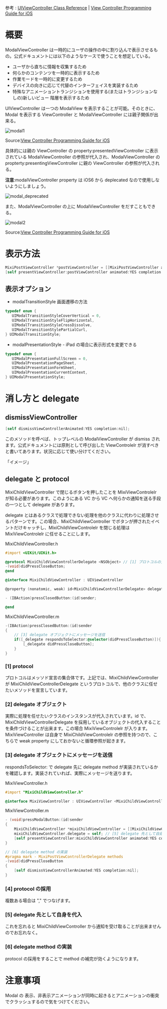参考 : [UIViewController Class Reference](http://developer.apple.com/library/ios/#documentation/uikit/reference/UIViewController_Class/Reference/Reference.html) | [View Controller Programming Guide for iOS](http://developer.apple.com/library/ios/featuredarticles/ViewControllerPGforiPhoneOS/ViewControllerPGforiOS.pdf)

# 概要

ModalViewController は一時的にユーザの操作の中に割り込んで表示させるもの。公式ドキュメントには以下のようなケースで使うことを想定している。

- ユーザから直ちに情報を収集するため
- 何らかのコンテンツを一時的に表示するため
- 作業モードを一時的に変更するため
- デバイスの向きに応じて代替のインターフェイスを実装するため
- 特殊なアニメーショントランジションを使用する(またはトランジションなしの)新しいビュー 階層を表示するため

UIViewController は一つの ModalView を表示することが可能。そのときに、Modal を表示する ViewController と ModalViewController には親子関係が出来る。

![modal1](https://raw.github.com/mixi-inc/iOSTraining/master/Doc/Images/1.5/modal1.png)

Source:[View Controller Programming Guide for iOS](http://developer.apple.com/library/ios/featuredarticles/ViewControllerPGforiPhoneOS/ViewControllerPGforiOS.pdf)

具体的には親の ViewController の property:presentedViewController に表示されている ModalViewController の参照が代入され、ModalViewController の propterty:presentingViewController に親の ViewController の参照が代入される。

**注意**:modalViewController property は iOS6 から deplecated なので使用しないようにしましょう。

![modal_deprecated](https://raw.github.com/mixi-inc/iOSTraining/master/Doc/Images/1.5/modal_deprecated.png)

また、ModalViewController の上に ModalViewController をだすこともできる。

![modal2](https://raw.github.com/mixi-inc/iOSTraining/master/Doc/Images/1.5/modal2.png)

Source:[View Controller Programming Guide for iOS](http://developer.apple.com/library/ios/featuredarticles/ViewControllerPGforiPhoneOS/ViewControllerPGforiOS.pdf)

# 表示方法
```objective-c
MixiPostViewController *postViewController = [[MixiPostViewController alloc] init];
[self presentViewController:postViewController animated:YES completion:nil];
```

## 表示オプション
- modalTransitionStyle 画面遷移の方法
```objective-c
typedef enum {
   UIModalTransitionStyleCoverVertical = 0,
   UIModalTransitionStyleFlipHorizontal,
   UIModalTransitionStyleCrossDissolve,
   UIModalTransitionStylePartialCurl,
} UIModalTransitionStyle;
```

- modalPresentationStyle - iPad の場合に表示形式を変更できる
```objective-c
typedef enum {
   UIModalPresentationFullScreen = 0,
   UIModalPresentationPageSheet,
   UIModalPresentationFormSheet,
   UIModalPresentationCurrentContext,
} UIModalPresentationStyle;
```

# 消し方と delegate
## dismissViewController
```objective-c
[self dismissViewControllerAnimated:YES completion:nil];
```
このメソッドを呼べば、トップレベルの ModalViewController が dismiss されます。公式ドキュメントには原則として呼び出した ViewControlelr が消すべきと書いてあります。状況に応じて使い分けてください。

「イメージ」

## delegate と protocol
MixiChildViewController で閉じるボタンを押したことを MixiViewControlelr が知る必要があります。このようにある VC から VC へ何らかの通知を送る手段の一つとして delegate があります。

delegate とはあるクラスで処理できない処理を他のクラスに代わりに処理させるパターンです。この場合、MixiChildViewController でボタンが押されたイベントだけキャッチし、MixiChildViewControlelr を閉じる処理は MixiViewControlelr に任せることにします。

MixiChildViewController.h
```objective-c
#import <UIKit/UIKit.h>

@protocol MixiChildViewControllerDelegate <NSObject> // [1] プロトコルの宣言
-(void)didPressCloseButton;
@end

@interface MixiChildViewController : UIViewController

@property (nonatomic, weak) id<MixiChildViewControllerDelegate> delegate; // [2] delegate オブジェクト

- (IBAction)pressClosedButton:(id)sender;

@end
```

MixiChildViewController.m
```objective-c
-(IBAction)pressClosedButton:(id)sender
{
    // [3] delegate オブジェクトにメッセージを送信
    if([_delegate respondsToSelector:@selector(didPressCloseButton)]){
        [_delegate didPressCloseButton];
    }
}
```

### [1] protocol
プロトコルはメッソド宣言の集合体です。上記では、MixiChildViewController が MixiChildViewControllerDelegate というプロトコルで、他のクラスに任せたいメソッドを宣言しています。

### [2] delegate オブジェクト
実際に処理を任せたいクラスのインスタンスが代入されています。id<MixiChildViewControllerDelegate> で、MixiChildViewControllerDelegate を採用しているオブジェクトの代入することを条件づけることが出来ます。この場合 MixiViewControlelr が入ります。MixiViewController は自身で MixiChildViewControlelr の参照を持つので、こちらで weak property にしておかないと循環参照が起きます。

### [3] delegate オブジェクトにメッセージを送信
respondsToSelector: で delegate 先に delegate method が実装されているかを確認します。実装されていれば、実際にメッセージを送ります。

MixiViewController.h
```objective-c
#import "MixiChildViewController.h"

@interface MixiViewController : UIViewController <MixiChildViewControllerDelegate> // [4] protocol の採用
```

MixiViewController.m
```objective-c
- (void)pressModalButton:(id)sender
{
    MixiChildViewController *mixiChildViewController = [[MixiChildViewController alloc] init];
    mixiChildViewController.delegate = self; // [5] delegate 先として自身を代入
    [self presentViewController:mixiChildViewController animated:YES completion:nil];
}

// [6] delegate method の実装
#pragma mark - MixiPostViewControllerDelegate methods
-(void)didPressCloseButton
{
    [self dismissViewControllerAnimated:YES completion:nil];
}
```

### [4] protocol の採用
複数ある場合は "," でつなげます。

### [5] delegate 先として自身を代入
これを忘れると MixiChildViewController から通知を受け取ることが出来ませんのでお忘れなく。

### [6] delegate method の実装
protocol の採用をすることで method の補完が効くようになります。

# 注意事項
Modal の 表示、非表示アニメーションが同時に起きるとアニメーションの衝突でクラッシュするので気をつけてください。